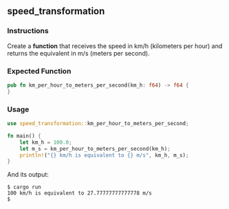 ## speed_transformation

### Instructions

Create a **function** that receives the speed in km/h (kilometers per hour) and returns the equivalent in m/s (meters per second).

### Expected Function

```rust
pub fn km_per_hour_to_meters_per_second(km_h: f64) -> f64 {
}
```

### Usage

```rust
use speed_transformation::km_per_hour_to_meters_per_second;

fn main() {
	let km_h = 100.0;
	let m_s = km_per_hour_to_meters_per_second(km_h);
	println!("{} km/h is equivalent to {} m/s", km_h, m_s);
}
```

And its output:

```console
$ cargo run
100 km/h is equivalent to 27.77777777777778 m/s
$
```
